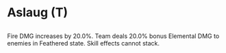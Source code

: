 # Aslaug (T)

## 

Fire DMG increases by 20.0%. Team deals 20.0% bonus Elemental DMG to enemies in Feathered state. Skill effects cannot stack.